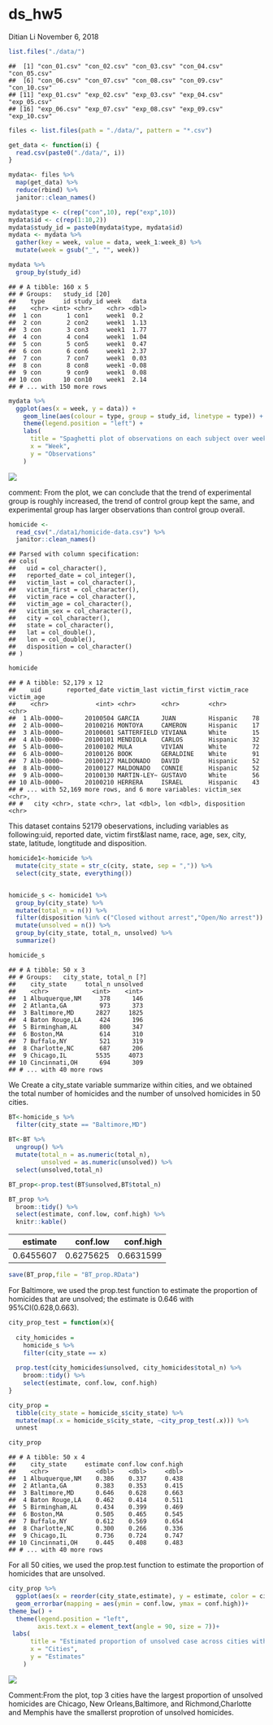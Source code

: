 ds\_hw5
================
Ditian Li
November 6, 2018

``` r
list.files("./data/")
```

    ##  [1] "con_01.csv" "con_02.csv" "con_03.csv" "con_04.csv" "con_05.csv"
    ##  [6] "con_06.csv" "con_07.csv" "con_08.csv" "con_09.csv" "con_10.csv"
    ## [11] "exp_01.csv" "exp_02.csv" "exp_03.csv" "exp_04.csv" "exp_05.csv"
    ## [16] "exp_06.csv" "exp_07.csv" "exp_08.csv" "exp_09.csv" "exp_10.csv"

``` r
files <- list.files(path = "./data/", pattern = "*.csv")
```

``` r
get_data <- function(i) {
  read.csv(paste0("./data/", i))
}

mydata<- files %>% 
  map(get_data) %>%
  reduce(rbind) %>% 
  janitor::clean_names()

mydata$type <- c(rep("con",10), rep("exp",10))
mydata$id <- c(rep(1:10,2))
mydata$study_id = paste0(mydata$type, mydata$id)
mydata <- mydata %>%
  gather(key = week, value = data, week_1:week_8) %>%  
  mutate(week = gsub("_", "", week))
```

``` r
mydata %>% 
  group_by(study_id) 
```

    ## # A tibble: 160 x 5
    ## # Groups:   study_id [20]
    ##    type     id study_id week   data
    ##    <chr> <int> <chr>    <chr> <dbl>
    ##  1 con       1 con1     week1  0.2 
    ##  2 con       2 con2     week1  1.13
    ##  3 con       3 con3     week1  1.77
    ##  4 con       4 con4     week1  1.04
    ##  5 con       5 con5     week1  0.47
    ##  6 con       6 con6     week1  2.37
    ##  7 con       7 con7     week1  0.03
    ##  8 con       8 con8     week1 -0.08
    ##  9 con       9 con9     week1  0.08
    ## 10 con      10 con10    week1  2.14
    ## # ... with 150 more rows

``` r
mydata %>% 
  ggplot(aes(x = week, y = data)) + 
    geom_line(aes(colour = type, group = study_id, linetype = type)) +
    theme(legend.position = "left") +
    labs(
      title = "Spaghetti plot of observations on each subject over week",
      x = "Week",
      y = "Observations"
    )
```

![](p8105_hw5_dl3157_files/figure-markdown_github/p1%20plot-1.png)

comment: From the plot, we can conclude that the trend of experimental group is roughly increased, the trend of control group kept the same, and experimental group has larger observations than control group overall.

``` r
homicide <- 
  read_csv("./data1/homicide-data.csv") %>% 
  janitor::clean_names()
```

    ## Parsed with column specification:
    ## cols(
    ##   uid = col_character(),
    ##   reported_date = col_integer(),
    ##   victim_last = col_character(),
    ##   victim_first = col_character(),
    ##   victim_race = col_character(),
    ##   victim_age = col_character(),
    ##   victim_sex = col_character(),
    ##   city = col_character(),
    ##   state = col_character(),
    ##   lat = col_double(),
    ##   lon = col_double(),
    ##   disposition = col_character()
    ## )

``` r
homicide 
```

    ## # A tibble: 52,179 x 12
    ##    uid       reported_date victim_last victim_first victim_race victim_age
    ##    <chr>             <int> <chr>       <chr>        <chr>       <chr>     
    ##  1 Alb-0000~      20100504 GARCIA      JUAN         Hispanic    78        
    ##  2 Alb-0000~      20100216 MONTOYA     CAMERON      Hispanic    17        
    ##  3 Alb-0000~      20100601 SATTERFIELD VIVIANA      White       15        
    ##  4 Alb-0000~      20100101 MENDIOLA    CARLOS       Hispanic    32        
    ##  5 Alb-0000~      20100102 MULA        VIVIAN       White       72        
    ##  6 Alb-0000~      20100126 BOOK        GERALDINE    White       91        
    ##  7 Alb-0000~      20100127 MALDONADO   DAVID        Hispanic    52        
    ##  8 Alb-0000~      20100127 MALDONADO   CONNIE       Hispanic    52        
    ##  9 Alb-0000~      20100130 MARTIN-LEY~ GUSTAVO      White       56        
    ## 10 Alb-0000~      20100210 HERRERA     ISRAEL       Hispanic    43        
    ## # ... with 52,169 more rows, and 6 more variables: victim_sex <chr>,
    ## #   city <chr>, state <chr>, lat <dbl>, lon <dbl>, disposition <chr>

This dataset contains 52179 obeservations, including variables as following:uid, reported date, victim first&last name, race, age, sex, city, state, latitude, longtitude and disposition.

``` r
homicide1<-homicide %>% 
  mutate(city_state = str_c(city, state, sep = ",")) %>% 
  select(city_state, everything())


homicide_s <- homicide1 %>% 
  group_by(city_state) %>% 
  mutate(total_n = n()) %>%
  filter(disposition %in% c("Closed without arrest","Open/No arrest"))   %>% 
  mutate(unsolved = n()) %>% 
  group_by(city_state, total_n, unsolved) %>% 
  summarize()

homicide_s
```

    ## # A tibble: 50 x 3
    ## # Groups:   city_state, total_n [?]
    ##    city_state     total_n unsolved
    ##    <chr>            <int>    <int>
    ##  1 Albuquerque,NM     378      146
    ##  2 Atlanta,GA         973      373
    ##  3 Baltimore,MD      2827     1825
    ##  4 Baton Rouge,LA     424      196
    ##  5 Birmingham,AL      800      347
    ##  6 Boston,MA          614      310
    ##  7 Buffalo,NY         521      319
    ##  8 Charlotte,NC       687      206
    ##  9 Chicago,IL        5535     4073
    ## 10 Cincinnati,OH      694      309
    ## # ... with 40 more rows

We Create a city\_state variable summarize within cities, and we obtained the total number of homicides and the number of unsolved homicides in 50 cities.

``` r
BT<-homicide_s %>% 
  filter(city_state == "Baltimore,MD") 
  
BT<-BT %>% 
  ungroup() %>% 
  mutate(total_n = as.numeric(total_n),
         unsolved = as.numeric(unsolved)) %>% 
  select(unsolved,total_n) 

BT_prop<-prop.test(BT$unsolved,BT$total_n)

BT_prop %>% 
  broom::tidy() %>% 
  select(estimate, conf.low, conf.high) %>% 
  knitr::kable()
```

|   estimate|   conf.low|  conf.high|
|----------:|----------:|----------:|
|  0.6455607|  0.6275625|  0.6631599|

``` r
save(BT_prop,file = "BT_prop.RData")
```

For Baltimore, we used the prop.test function to estimate the proportion of homicides that are unsolved; the estimate is 0.646 with 95%CI(0.628,0.663).

``` r
city_prop_test = function(x){
  
  city_homicides = 
    homicide_s %>% 
    filter(city_state == x)
  
  prop.test(city_homicides$unsolved, city_homicides$total_n) %>% 
    broom::tidy() %>% 
    select(estimate, conf.low, conf.high)
}

city_prop = 
  tibble(city_state = homicide_s$city_state) %>% 
  mutate(map(.x = homicide_s$city_state, ~city_prop_test(.x))) %>% 
  unnest

city_prop
```

    ## # A tibble: 50 x 4
    ##    city_state     estimate conf.low conf.high
    ##    <chr>             <dbl>    <dbl>     <dbl>
    ##  1 Albuquerque,NM    0.386    0.337     0.438
    ##  2 Atlanta,GA        0.383    0.353     0.415
    ##  3 Baltimore,MD      0.646    0.628     0.663
    ##  4 Baton Rouge,LA    0.462    0.414     0.511
    ##  5 Birmingham,AL     0.434    0.399     0.469
    ##  6 Boston,MA         0.505    0.465     0.545
    ##  7 Buffalo,NY        0.612    0.569     0.654
    ##  8 Charlotte,NC      0.300    0.266     0.336
    ##  9 Chicago,IL        0.736    0.724     0.747
    ## 10 Cincinnati,OH     0.445    0.408     0.483
    ## # ... with 40 more rows

For all 50 cities, we used the prop.test function to estimate the proportion of homicides that are unsolved.

``` r
city_prop %>% 
  ggplot(aes(x = reorder(city_state,estimate), y = estimate, color = city_state)) + geom_point() +
  geom_errorbar(mapping = aes(ymin = conf.low, ymax = conf.high))+
theme_bw() +
  theme(legend.position = "left",
        axis.text.x = element_text(angle = 90, size = 7))+
 labs(
      title = "Estimated proportion of unsolved case across cities with error bars",
      x = "Cities",
      y = "Estimates"
    )
```

![](p8105_hw5_dl3157_files/figure-markdown_github/p2%20errorbar-1.png)

Comment:From the plot, top 3 cities have the largest proportion of unsolved homicides are Chicago, New Orleans,Baltimore, and Richmond,Charlotte and Memphis have the smallerst proprotion of unsolved homicides.

